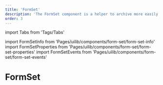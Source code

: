 ```yaml
---
title: 'FormSet'
description: 'The FormSet component is a helper to archive more easily often used DNB form layout setups.'
order: 3
---
```


import Tabs from 'Tags/Tabs'

import FormSetInfo from 'Pages/uilib/components/form-set/form-set-info'
import FormSetProperties from 'Pages/uilib/components/form-set/form-set-properties'
import FormSetEvents from 'Pages/uilib/components/form-set/form-set-events'

# FormSet

<Tabs>
  <Tabs.Content>
    <FormSetInfo />
  </Tabs.Content>
  <Tabs.Content>
    <FormSetProperties />
  </Tabs.Content>
  <Tabs.Content>
    <FormSetEvents />
  </Tabs.Content>
</Tabs>
